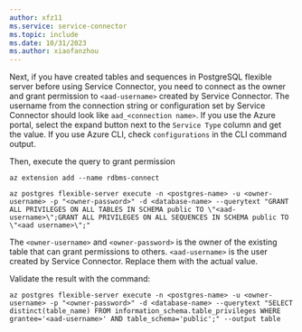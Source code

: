 ```yaml
---
author: xfz11
ms.service: service-connector
ms.topic: include
ms.date: 10/31/2023
ms.author: xiaofanzhou
---
```


Next, if you have created tables and sequences in PostgreSQL flexible server before using Service Connector, you need to connect as the owner and grant permission to `<aad-username>` created by Service Connector. The username from the connection string or configuration set by Service Connector should look like `aad_<connection name>`. If you use the Azure portal, select the expand button next to the `Service Type` column and get the value. If you use Azure CLI, check `configurations` in the CLI command output.

Then, execute the query to grant permission

```azurecli-interactive
az extension add --name rdbms-connect

az postgres flexible-server execute -n <postgres-name> -u <owner-username> -p "<owner-password>" -d <database-name> --querytext "GRANT ALL PRIVILEGES ON ALL TABLES IN SCHEMA public TO \"<aad-username>\";GRANT ALL PRIVILEGES ON ALL SEQUENCES IN SCHEMA public TO \"<aad username>\";"
```

The `<owner-username>` and `<owner-password>` is the owner of the existing table that can grant permissions to others. `<aad-username>` is the user created by Service Connector. Replace them with the actual value.

Validate the result with the command:

```azurecli-interactive
az postgres flexible-server execute -n <postgres-name> -u <owner-username> -p "<owner-password>" -d <database-name> --querytext "SELECT distinct(table_name) FROM information_schema.table_privileges WHERE grantee='<aad-username>' AND table_schema='public';" --output table
```
